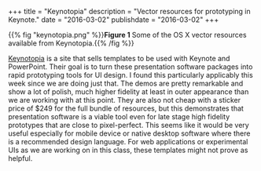+++
title = "Keynotopia"
description = "Vector resources for prototyping in Keynote."
date = "2016-03-02"
publishdate = "2016-03-02"
+++

{{% fig "keynotopia.png" %}}**Figure 1** Some of the OS X vector resources available from Keynotopia.{{% /fig %}}

[Keynotopia](http://keynotopia.com/) is a site that sells templates to be used
with Keynote and PowerPoint. Their goal is to turn these presentation software
packages into rapid prototyping tools for UI design. I found this particularly
applicably this week since we are doing just that. The demos are pretty
remarkable and show a lot of polish, much higher fidelity at least in outer
appearance than we are working with at this point. They are also not cheap with
a sticker price of $249 for the full bundle of resources, but this demonstrates
that presentation software is a viable tool even for late stage high fidelity
prototypes that are close to pixel-perfect. This seems like it would be very
useful especially for mobile device or native desktop software where there is a
recommended design language. For web applications or experimental UIs as we are
working on in this class, these templates might not prove as helpful. 


